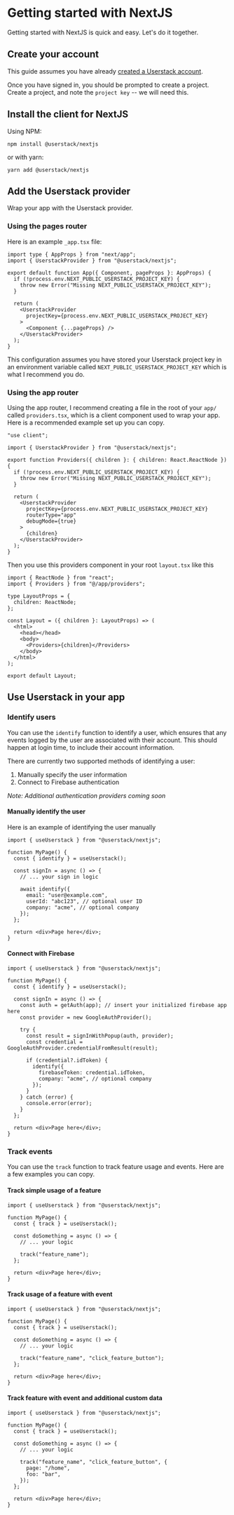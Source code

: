 # Getting started with NextJS

Getting started with NextJS is quick and easy. Let's do it together.

## Create your account

This guide assumes you have already [created a Userstack account](https://userstack.app).

Once you have signed in, you should be prompted to create a project. Create a project, and note the `project key` -- we will need this.

## Install the client for NextJS

Using NPM:

```
npm install @userstack/nextjs
```

or with yarn:

```
yarn add @userstack/nextjs
```

## Add the Userstack provider

Wrap your app with the Userstack provider.

### Using the pages router

Here is an example `_app.tsx` file:

```tsx
import type { AppProps } from "next/app";
import { UserstackProvider } from "@userstack/nextjs";

export default function App({ Component, pageProps }: AppProps) {
  if (!process.env.NEXT_PUBLIC_USERSTACK_PROJECT_KEY) {
    throw new Error("Missing NEXT_PUBLIC_USERSTACK_PROJECT_KEY");
  }

  return (
    <UserstackProvider
      projectKey={process.env.NEXT_PUBLIC_USERSTACK_PROJECT_KEY}
    >
      <Component {...pageProps} />
    </UserstackProvider>
  );
}
```

This configuration assumes you have stored your Userstack project key in an environment variable called `NEXT_PUBLIC_USERSTACK_PROJECT_KEY` which is what I recommend you do.

### Using the app router

Using the app router, I recommend creating a file in the root of your `app/` called `providers.tsx`, which is a client component used to wrap your app. Here is a recommended example set up you can copy.

```tsx
"use client";

import { UserstackProvider } from "@userstack/nextjs";

export function Providers({ children }: { children: React.ReactNode }) {
  if (!process.env.NEXT_PUBLIC_USERSTACK_PROJECT_KEY) {
    throw new Error("Missing NEXT_PUBLIC_USERSTACK_PROJECT_KEY");
  }

  return (
    <UserstackProvider
      projectKey={process.env.NEXT_PUBLIC_USERSTACK_PROJECT_KEY}
      routerType="app"
      debugMode={true}
    >
      {children}
    </UserstackProvider>
  );
}
```

Then you use this providers component in your root `layout.tsx` like this

```tsx
import { ReactNode } from "react";
import { Providers } from "@/app/providers";

type LayoutProps = {
  children: ReactNode;
};

const Layout = ({ children }: LayoutProps) => (
  <html>
    <head></head>
    <body>
      <Providers>{children}</Providers>
    </body>
  </html>
);

export default Layout;
```

## Use Userstack in your app

### Identify users

You can use the `identify` function to identify a user, which ensures that any events logged by the user are associated with their account. This should happen at login time, to include their account information.

There are currently two supported methods of identifying a user:

1. Manually specify the user information
2. Connect to Firebase authentication

_Note: Additional authentication providers coming soon_

#### Manually identify the user

Here is an example of identifying the user manually

```tsx
import { useUserstack } from "@userstack/nextjs";

function MyPage() {
  const { identify } = useUserstack();

  const signIn = async () => {
    // ... your sign in logic

    await identify({
      email: "user@example.com",
      userId: "abc123", // optional user ID
      company: "acme", // optional company
    });
  };

  return <div>Page here</div>;
}
```

#### Connect with Firebase

```tsx
import { useUserstack } from "@userstack/nextjs";

function MyPage() {
  const { identify } = useUserstack();

  const signIn = async () => {
    const auth = getAuth(app); // insert your initialized firebase app here
    const provider = new GoogleAuthProvider();

    try {
      const result = signInWithPopup(auth, provider);
      const credential = GoogleAuthProvider.credentialFromResult(result);

      if (credential?.idToken) {
        identify({
          firebaseToken: credential.idToken,
          company: "acme", // optional company
        });
      }
    } catch (error) {
      console.error(error);
    }
  };

  return <div>Page here</div>;
}
```

### Track events

You can use the `track` function to track feature usage and events. Here are a few examples you can copy.

#### Track simple usage of a feature

```tsx
import { useUserstack } from "@userstack/nextjs";

function MyPage() {
  const { track } = useUserstack();

  const doSomething = async () => {
    // ... your logic

    track("feature_name");
  };

  return <div>Page here</div>;
}
```

#### Track usage of a feature with event

```tsx
import { useUserstack } from "@userstack/nextjs";

function MyPage() {
  const { track } = useUserstack();

  const doSomething = async () => {
    // ... your logic

    track("feature_name", "click_feature_button");
  };

  return <div>Page here</div>;
}
```

#### Track feature with event and additional custom data

```tsx
import { useUserstack } from "@userstack/nextjs";

function MyPage() {
  const { track } = useUserstack();

  const doSomething = async () => {
    // ... your logic

    track("feature_name", "click_feature_button", {
      page: "/home",
      foo: "bar",
    });
  };

  return <div>Page here</div>;
}
```
